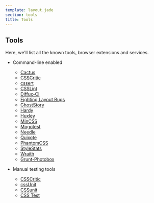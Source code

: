 ```yaml
---
template: layout.jade
section: tools
title: Tools
---
```


## Tools

Here, we'll list all the known tools, browser extensions and services.

  * Command-line enabled
    * [Cactus](cactus.html)
    * [CSSCritic](csscritic.html)
    * [cssert](cssert.html)
    * [CSSLint](csslint.html)
    * [Diffux-CI](diffux-ci.html)
    * [Fighting Layout Bugs](fighting-layout-bugs.html)
    * [GhostStory](ghoststory.html)
    * [Hardy](hardy.html)
    * [Huxley](huxley.html)
    * [MinCSS](mincss.html)
    * [Mogotest](mogotest.html)
    * [Needle](needle.html)
    * [Quixote](quixote.html)
    * [PhantomCSS](phantomcss.html)
    * [StyleStats](stylestats.html)
    * [Wraith](wraith.html)
    * [Grunt-Photobox](photobox.html)

  * Manual testing tools
    * [CSSCritic](csscritic.html)
    * [cssUnit](cssunit-shepard.html)
    * [CSSunit](cssunit.html)
    * [CSS Test](css-test.html)

